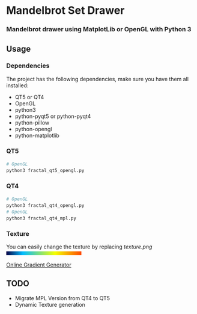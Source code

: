 # Mandelbrot Set Drawer
### Mandelbrot drawer using MatplotLib or OpenGL with Python 3

## Usage
### Dependencies
The project has the following dependencies, make sure you have them all installed:
- QT5 or QT4
- OpenGL
- python3
- python-pyqt5 or python-pyqt4
- python-pillow
- python-opengl
- python-matplotlib

### QT5
```sh
# OpenGL
python3 fractal_qt5_opengl.py
```

### QT4
```sh
# OpenGL
python3 fractal_qt4_opengl.py
# OpenGL
python3 fractal_qt4_mpl.py
```

### Texture
You can easily change the texture by replacing *texture.png*  
![alt text](texture.png "Default Texture")

[Online Gradient Generator](http://angrytools.com/gradient/image/)

## TODO
- Migrate MPL Version from QT4 to QT5
- Dynamic Texture generation
